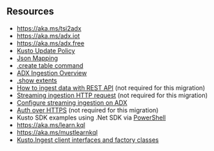 ## Resources
- https://aka.ms/tsi2adx 
- https://aka.ms/adx.iot
- https://aka.ms/adx.free
- [Kusto Update Policy](https://learn.microsoft.com/azure/data-explorer/kusto/management/updatepolicy)
- [Json Mapping](https://learn.microsoft.com/azure/data-explorer/kusto/management/json-mapping)
- [.create table command](https://learn.microsoft.com/azure/data-explorer/kusto/management/create-table-command)
- [ADX Ingestion Overview](https://learn.microsoft.com/en-us/azure/data-explorer/ingest-data-overview)
- [.show extents](https://learn.microsoft.com/azure/data-explorer/kusto/management/show-extents)
- [How to ingest data with REST API](https://learn.microsoft.com/azure/data-explorer/kusto/api/netfx/kusto-ingest-client-rest) (not required for this migration)
- [Streaming ingestion HTTP request](https://learn.microsoft.com/azure/data-explorer/kusto/api/rest/streaming-ingest) (not required for this migration)
- [Configure streaming ingestion on ADX](https://learn.microsoft.com/azure/data-explorer/ingest-data-streaming?tabs=azure-portal%2Ccsharp)
- [Auth over HTTPS](https://learn.microsoft.com/en-us/azure/data-explorer/kusto/api/rest/authentication) (not required for this migration)
- Kusto SDK examples using .Net SDK via [PowerShell](https://github.com/Azure/ADXIoTAnalytics/tree/main/assets/OfficialDemos/Others/PowerShell)
- https://aka.ms/learn.kql
- https://aka.ms/mustlearnkql
- [Kusto.Ingest client interfaces and factory classes](https://learn.microsoft.com/azure/data-explorer/kusto/api/netfx/kusto-ingest-client-reference#class-kustoingestionproperties)
